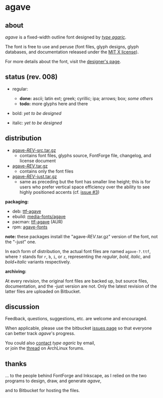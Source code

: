 # agave

[1]: /agaric/agave/downloads/agave-008-src.tar.gz "get agave with source"
[2]: /agaric/agave/downloads/agave-008a.tar.gz "get agave"
[3]: /agaric/agave/downloads/agave-008-just.tar.gz "get agave, strict"
[4]: http://an.erki.net/pub/repo/ttf-agave_7-1_all.deb "get agave (deb)"
[5]: http://an.erki.net/pub/repo/agave-7.ebuild "get agave (ebuild)"
[6]: https://aur.archlinux.org/packages/ttf-agave/ "agave @ AUR"
[7]: http://an.erki.net/pub/repo/agave-fonts-7-1.noarch.rpm "get agave (rpm)"

## about

*agave* is a fixed-width outline font designed by *[type agaric](http://an.erki.net/~b/type/)*.

The font is free to use and peruse (font files, glyph designs, glyph databases, and documentation released under the [MIT X license](http://an.erki.net/~b/type/agave_license)).

For more details about the font, visit the [designer's page](http://an.erki.net/~b/type/agave).

## status (rev. 008)

* regular:
    * **done:** ascii; latin ext; greek; cyrillic; ipa; arrows; box; *some others*
    * **todo:** more glyphs here and there

* bold:
*yet to be designed*

* italic:
*yet to be designed*

## distribution

* [agave-*REV*-src.tar.gz][1]
    * contains font files, glyphs source, FontForge file, changelog, and license document
* [agave-*REV*.tar.gz][2]
    * contains only the font files
* [agave-*REV*-just.tar.gz][3]
    * same as preceding but the font has smaller line height; this is for users who prefer vertical space efficiency over the ability to see highly positioned accents (cf. [issue #3](/agaric/agave/issue/3/006-big-line-height))

**packaging:**

* deb: [ttf-agave][4]
* ebuild: [media-fonts/agave][5]
* pacman: [ttf-agave][6] (AUR)
* rpm: [agave-fonts][7]

**note:** these packages install the "agave-*REV*.tar.gz" version of the font, not the "-just" one.

In each form of distribution, the actual font files are named `agave-?.ttf`,  
where `?` stands for `r`, `b`, `i`, or `z`, representing the *regular*, *bold*, *italic*, and *bold+italic* variants respectively.

**archiving:**

At every revision, the original font files are backed up, but source files, documentation, and the -just version are not. Only the latest revision of the latter files are uploaded on Bitbucket.

## discussion

Feedback, questions, suggestions, etc. are welcome and encouraged.

When applicable, please use the bitbucket [issues page](/agaric/agave/issues) so that everyone can better track *agave*'s progress.

You could also [contact](http://an.erki.net/~b/info) *type agaric* by email,  
or join the [thread](https://bbs.archlinux.org/viewtopic.php?id=160106) on ArchLinux forums.

## thanks

... to the people behind FontForge and Inkscape, as I relied on the two programs to design, draw, and generate *agave*,

and to Bitbucket for hosting the files.
